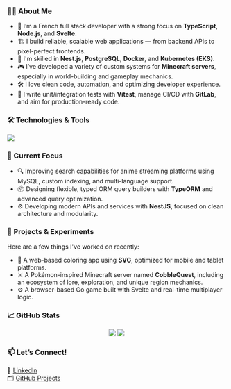 ### 👨‍💻 About Me

* 🧠 I’m a French full stack developer with a strong focus on **TypeScript**, **Node.js**, and **Svelte**.
* 🏗 I build reliable, scalable web applications — from backend APIs to pixel-perfect frontends.
* 🧰 I'm skilled in **Nest.js**, **PostgreSQL**, **Docker**, and **Kubernetes (EKS)**.
* 🎮 I’ve developed a variety of custom systems for **Minecraft servers**, especially in world-building and gameplay mechanics.
* 🛠 I love clean code, automation, and optimizing developer experience.
* 🧪 I write unit/integration tests with **Vitest**, manage CI/CD with **GitLab**, and aim for production-ready code.

### 🛠️ Technologies & Tools

<p>
  <img src="https://skillicons.dev/icons?i=ts,js,svelte,vue,tailwind,nodejs,nest,mysql,postgres,redis,docker,kubernetes,vite,vitest" />
</p>

### 🧪 Current Focus

* 🔍 Improving search capabilities for anime streaming platforms using MySQL, custom indexing, and multi-language support.
* 📦 Designing flexible, typed ORM query builders with **TypeORM** and advanced query optimization.
* ⚙ Developing modern APIs and services with **NestJS**, focused on clean architecture and modularity.

### 🧠 Projects & Experiments

Here are a few things I've worked on recently:

* 🎨 A web-based coloring app using **SVG**, optimized for mobile and tablet platforms.
* ⚔️ A Pokémon-inspired Minecraft server named **CobbleQuest**, including an ecosystem of lore, exploration, and unique region mechanics.
* ⚙️ A browser-based Go game built with Svelte and real-time multiplayer logic.

### 📈 GitHub Stats

<p align="center">
  <img src="https://github-readme-stats.vercel.app/api?username=Nolway&show_icons=true&theme=tokyonight" />
  <img src="https://github-readme-stats.vercel.app/api/top-langs/?username=Nolway&layout=compact&theme=tokyonight" />
</p>

### 📫 Let’s Connect!

💼 [LinkedIn](https://www.linkedin.com/in/alexis-faizeau/)  
🗂 [GitHub Projects](https://github.com/Nolway?tab=repositories)
